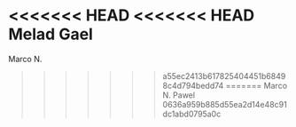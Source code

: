 <<<<<<< HEAD
<<<<<<< HEAD
Melad
Gael 
=======
Marco N.
>>>>>>> a55ec2413b617825404451b68498c4d794bedd74
=======
Marco N.
Pawel
>>>>>>> 0636a959b885d55ea2d14e48c91dc1abd0795a0c

